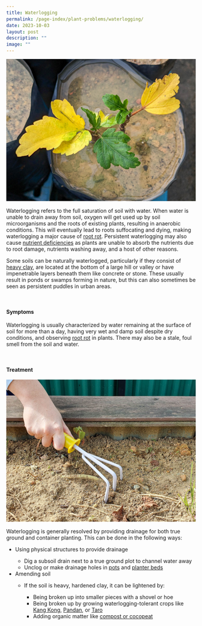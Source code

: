 ```yaml
---
title: Waterlogging
permalink: /page-index/plant-problems/waterlogging/
date: 2023-10-03
layout: post
description: ""
image: ""
---
```

<section>
	<img title="A plant in a waterlogged pot. Photo by Jacqueline Chua." src="/images/Plant%20problems/transplantingshock_jacquelinechua.jpg">
	<p>Waterlogging refers to the full saturation of soil with water. When water is unable to drain away from soil, oxygen will get used up by soil microorganisms and the roots of existing plants, resulting in anaerobic conditions. This will eventually lead to roots suffocating and dying, making waterlogging a major cause of <a href="/page-index/plant-problems/root-rot/">root rot</a>. Persistent waterlogging may also cause <a href="/page-index/plant-problems/nutrient-deficiencies/">nutrient deficiencies</a> as plants are unable to absorb the nutrients due to root damage, nutrients washing away, and a host of other reasons.</p>
	<p>Some soils can be naturally waterlogged, particularly if they consist of <a href="/page-index/horticulture-techniques/soil/">heavy clay</a>, are located at the bottom of a large hill or valley or have impenetrable layers beneath them like concrete or stone. These usually result in ponds or swamps forming in nature, but this can also sometimes be seen as persistent puddles in urban areas.</p>
	<br>
</section>

<section>
	<h4>Symptoms</h4>
	<p>Waterlogging is usually characterized by water remaining at the surface of soil for more than a day, having very wet and damp soil despite dry conditions, and observing <a href="/page-index/plant-problems/root-rot/">root rot</a> in plants. There may also be a stale, foul smell from the soil and water.</p>
	<br>
</section>

<section>
	<h4>Treatment</h4>
	<img title="A gardener breaking soil with a gardening fork. Photo by Jacqueline Chua." src="/images/Horti%20techniques/Soil_Breaking_JacChua.jpg">
	<p>Waterlogging is generally resolved by providing drainage for both true ground and container planting. This can be done in the following ways:</p>
	<ul>
		<li>Using physical structures to provide drainage</li>
			<ul>
				<li>Dig a subsoil drain next to a true ground plot to channel water away</li>
				<li>Unclog or make drainage holes in <a href="/page-index/horticulture-techniques/planting-in-containers/">pots</a> and <a href="/page-index/hardscapes/planter-beds/">planter beds</a></li>
			</ul>
		<li>Amending soil</li>
			<ul>
				<li>If the soil is heavy, hardened clay, it can be lightened by:</li>
					<ul>
						<li>Being broken up into smaller pieces with a shovel or hoe</li>
						<li>Being broken up by growing waterlogging-tolerant crops like <a href="/page-index/edible-plants/kang-kong/">Kang Kong</a>, <a href="/page-index/edible-plants/pandan/">Pandan</a>, or <a href="/page-index/edible-plants/taro/">Taro</a></li>
						<li>Adding organic matter like <a href="/page-index/horticulture-techniques/soil-amendments/">compost or cocopeat</a></li>
					</ul>
			</ul>
		</ul>
</section>